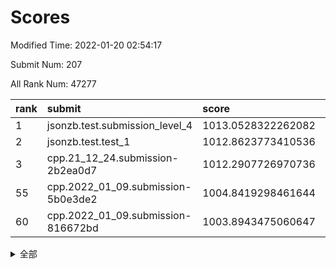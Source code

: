# Scores

Modified Time: 2022-01-20 02:54:17

Submit Num: 207

All Rank Num: 47277

| rank |               submit               |       score        |       sigma        | pk_num |
| :--- | :--------------------------------- | :----------------- | :----------------- | :----- |
| 1    | jsonzb.test.submission_level_4     | 1013.0528322262082 | 0.8093450005178601 | 915    |
| 2    | jsonzb.test.test_1                 | 1012.8623773410536 | 0.7865047498326693 | 877    |
| 3    | cpp.21_12_24.submission-2b2ea0d7   | 1012.2907726970736 | 0.7866089523211114 | 916    |
| 55   | cpp.2022_01_09.submission-5b0e3de2 | 1004.8419298461644 | 0.7184550074469135 | 912    |
| 60   | cpp.2022_01_09.submission-816672bd | 1003.8943475060647 | 0.7065227260591975 | 913    |


<details>
<summary>全部</summary>

| rank |                 submit                 |       score        |       sigma        | pk_num |
| :--- | :------------------------------------- | :----------------- | :----------------- | :----- |
| 1    | jsonzb.test.submission_level_4         | 1013.0528322262082 | 0.8093450005178601 | 915    |
| 2    | jsonzb.test.test_1                     | 1012.8623773410536 | 0.7865047498326693 | 877    |
| 3    | cpp.21_12_24.submission-2b2ea0d7       | 1012.2907726970736 | 0.7866089523211114 | 916    |
| 4    | gobigger.level_3.submission_level_3_33 | 1012.1445635396343 | 0.7690408050863438 | 916    |
| 5    | gobigger.level_3.submission_level_3_36 | 1011.4785623743848 | 0.7703000283274974 | 913    |
| 6    | gobigger.level_3.submission_level_3_37 | 1011.3533965569148 | 0.7738665826180782 | 912    |
| 7    | gobigger.level_3.submission_level_3_24 | 1011.2524072068919 | 0.7605525245491602 | 914    |
| 8    | gobigger.level_3.submission_level_3_4  | 1010.8505756059548 | 0.7674363846929747 | 906    |
| 9    | gobigger.level_3.submission_level_3_8  | 1010.7909218817142 | 0.7661185656702862 | 917    |
| 10   | gobigger.level_3.submission_level_3_42 | 1010.7236580555043 | 0.7526544491720518 | 919    |
| 11   | gobigger.level_3.submission_level_3_29 | 1010.6775048596951 | 0.7450060052960005 | 914    |
| 12   | gobigger.level_3.submission_level_3_45 | 1010.6451216265511 | 0.7513517673983041 | 909    |
| 13   | gobigger.level_3.submission_level_3_32 | 1010.5264559501693 | 0.7567528962402534 | 915    |
| 14   | gobigger.level_3.submission_level_3_16 | 1010.4384273693173 | 0.7615727815168878 | 914    |
| 15   | gobigger.level_3.submission_level_3_47 | 1010.4188274620348 | 0.7576720005560896 | 913    |
| 16   | gobigger.level_3.submission_level_3_21 | 1010.4134183597045 | 0.7373297640288312 | 912    |
| 17   | gobigger.level_3.submission_level_3_35 | 1010.399723915163  | 0.7318482941412636 | 911    |
| 18   | gobigger.level_3.submission_level_3_10 | 1010.330136541242  | 0.7578881334036439 | 920    |
| 19   | gobigger.level_3.submission_level_3_34 | 1010.0574682746641 | 0.751012440439331  | 911    |
| 20   | gobigger.level_3.submission_level_3_40 | 1010.0366119296008 | 0.753014481258729  | 912    |
| 21   | gobigger.level_3.submission_level_3_44 | 1010.0191670131915 | 0.749467388479367  | 916    |
| 22   | gobigger.level_3.submission_level_3_2  | 1009.9857224792622 | 0.7583412599099131 | 913    |
| 23   | gobigger.level_3.submission_level_3_41 | 1009.9426304788336 | 0.7412033876265403 | 918    |
| 24   | gobigger.level_3.submission_level_3_19 | 1009.9299612222761 | 0.7395787875658677 | 909    |
| 25   | gobigger.level_3.submission_level_3_39 | 1009.8965456232163 | 0.7523455793814727 | 919    |
| 26   | gobigger.level_3.submission_level_3_38 | 1009.8811496668471 | 0.748862813095786  | 914    |
| 27   | gobigger.level_3.submission_level_3_28 | 1009.8437085877447 | 0.7539277986641206 | 916    |
| 28   | gobigger.level_3.submission_level_3_1  | 1009.8352717469522 | 0.7472462032714703 | 916    |
| 29   | gobigger.level_3.submission_level_3_49 | 1009.7006097629211 | 0.7616663478776595 | 915    |
| 30   | gobigger.level_3.submission_level_3_31 | 1009.6978074774145 | 0.7377388711847475 | 917    |
| 31   | gobigger.level_3.submission_level_3_3  | 1009.6396640829959 | 0.7412541217423312 | 919    |
| 32   | gobigger.level_3.submission_level_3_0  | 1009.627005105267  | 0.7528023456721701 | 922    |
| 33   | gobigger.level_3.submission_level_3_30 | 1009.5982143931969 | 0.7325766322543347 | 911    |
| 34   | gobigger.level_3.submission_level_3_26 | 1009.5663308790438 | 0.7313276992435583 | 911    |
| 35   | gobigger.level_3.submission_level_3_11 | 1009.5623690376324 | 0.7532351336125478 | 915    |
| 36   | gobigger.level_3.submission_level_3_20 | 1009.549086257498  | 0.7465106511389135 | 916    |
| 37   | gobigger.level_3.submission_level_3_18 | 1009.4982986159457 | 0.7355552794237428 | 912    |
| 38   | gobigger.level_3.submission_level_3_17 | 1009.4858039919895 | 0.7461235310356844 | 920    |
| 39   | gobigger.level_3.submission_level_3_46 | 1009.4808601474127 | 0.743848042913928  | 913    |
| 40   | gobigger.level_3.submission_level_3_25 | 1009.3957128605651 | 0.744686264891622  | 912    |
| 41   | gobigger.level_3.submission_level_3_15 | 1009.3575864228322 | 0.7304807680589176 | 912    |
| 42   | gobigger.level_3.submission_level_3_23 | 1009.3380057997301 | 0.737394824306628  | 913    |
| 43   | gobigger.level_3.submission_level_3_12 | 1009.2753273417742 | 0.761232883125149  | 915    |
| 44   | gobigger.level_3.submission_level_3_48 | 1009.1849166133825 | 0.7568231989217664 | 907    |
| 45   | gobigger.level_3.submission_level_3_6  | 1008.7431119326    | 0.7694480504052906 | 915    |
| 46   | gobigger.level_3.submission_level_3_14 | 1008.6833241194097 | 0.7336031974849706 | 916    |
| 47   | gobigger.level_3.submission_level_3_43 | 1008.5557387788243 | 0.7278173362797106 | 920    |
| 48   | gobigger.level_3.submission_level_3_5  | 1008.5302164424152 | 0.74195955105836   | 917    |
| 49   | gobigger.level_3.submission_level_3_22 | 1008.217843148751  | 0.7286145103850264 | 914    |
| 50   | gobigger.level_3.submission_level_3_7  | 1008.1746451131742 | 0.7515810538851547 | 911    |
| 51   | gobigger.level_3.submission_level_3_27 | 1008.0805561181959 | 0.7356823370157358 | 912    |
| 52   | gobigger.level_3.submission_level_3_13 | 1008.0219937325847 | 0.7376017023744418 | 915    |
| 53   | gobigger.level_3.submission_level_3_9  | 1007.8889785731621 | 0.7355812587253248 | 916    |
| 54   | gobigger.level_1.submission_level_1_33 | 1004.8435996055634 | 0.7290262409093816 | 911    |
| 55   | cpp.2022_01_09.submission-5b0e3de2     | 1004.8419298461644 | 0.7184550074469135 | 912    |
| 56   | gobigger.level_1.submission_level_1_18 | 1004.8376250025011 | 0.7331985830338082 | 914    |
| 57   | gobigger.level_1.submission_level_1_28 | 1004.6165219073958 | 0.7189517094253682 | 914    |
| 58   | gobigger.level_1.submission_level_1_42 | 1004.4257050175117 | 0.731167713486747  | 916    |
| 59   | gobigger.level_1.submission_level_1_2  | 1003.913143325539  | 0.7081463725122222 | 919    |
| 60   | cpp.2022_01_09.submission-816672bd     | 1003.8943475060647 | 0.7065227260591975 | 913    |
| 61   | gobigger.level_1.submission_level_1_0  | 1003.8353526381593 | 0.7225123961359203 | 917    |
| 62   | gobigger.level_1.submission_level_1_32 | 1003.7168894036187 | 0.7058339341809039 | 913    |
| 63   | gobigger.level_1.submission_level_1_38 | 1003.6321668828185 | 0.7118456126270811 | 915    |
| 64   | gobigger.level_1.submission_level_1_13 | 1003.613730813626  | 0.7101591681082641 | 911    |
| 65   | gobigger.level_1.submission_level_1_6  | 1003.5940657795221 | 0.7221951927825201 | 915    |
| 66   | gobigger.level_1.submission_level_1_39 | 1003.5902846420765 | 0.7064155922208109 | 916    |
| 67   | gobigger.level_1.submission_level_1_10 | 1003.579926325893  | 0.7192323705533226 | 910    |
| 68   | gobigger.level_1.submission_level_1_23 | 1003.5387415112772 | 0.7101049864887359 | 915    |
| 69   | gobigger.level_1.submission_level_1_29 | 1003.5104244795941 | 0.7144273905505737 | 914    |
| 70   | gobigger.level_1.submission_level_1_4  | 1003.4704820167062 | 0.7048351010098698 | 914    |
| 71   | gobigger.level_1.submission_level_1_14 | 1003.4516306301745 | 0.7111412730257951 | 915    |
| 72   | gobigger.level_1.submission_level_1_19 | 1003.3889567815877 | 0.7164900394872193 | 912    |
| 73   | gobigger.level_1.submission_level_1_40 | 1003.3763307027382 | 0.7140753823930874 | 911    |
| 74   | gobigger.level_1.submission_level_1_24 | 1003.3728924830257 | 0.715359404387244  | 913    |
| 75   | gobigger.level_1.submission_level_1_45 | 1003.2552520908965 | 0.7190196120944387 | 906    |
| 76   | gobigger.level_1.submission_level_1_49 | 1003.227234499513  | 0.7113994718359767 | 921    |
| 77   | gobigger.level_1.submission_level_1_36 | 1003.2016589550428 | 0.7197730562276037 | 908    |
| 78   | gobigger.level_1.submission_level_1_17 | 1003.142470657908  | 0.7186132225060051 | 917    |
| 79   | gobigger.level_1.submission_level_1_34 | 1003.0902924087942 | 0.7223397656575653 | 918    |
| 80   | gobigger.level_1.submission_level_1_43 | 1003.0861812624663 | 0.713887224452758  | 913    |
| 81   | gobigger.level_1.submission_level_1_47 | 1003.0700560990321 | 0.711959984019383  | 914    |
| 82   | gobigger.level_1.submission_level_1_12 | 1003.0601366839869 | 0.7141840239715562 | 917    |
| 83   | gobigger.level_1.submission_level_1_20 | 1003.0600994365182 | 0.7177474436108426 | 918    |
| 84   | gobigger.level_1.submission_level_1_41 | 1003.0048742598035 | 0.7197607652854131 | 919    |
| 85   | gobigger.level_1.submission_level_1_16 | 1002.9475027682948 | 0.7274655547059252 | 914    |
| 86   | gobigger.level_1.submission_level_1_25 | 1002.8738497968158 | 0.721105044388862  | 921    |
| 87   | gobigger.level_1.submission_level_1_5  | 1002.7953977726065 | 0.7070776368351431 | 914    |
| 88   | gobigger.level_1.submission_level_1_3  | 1002.7877588786234 | 0.710519463701172  | 915    |
| 89   | gobigger.level_1.submission_level_1_27 | 1002.7638913393122 | 0.7146389041477547 | 918    |
| 90   | gobigger.level_1.submission_level_1_11 | 1002.7562666590984 | 0.709326433474025  | 914    |
| 91   | gobigger.level_1.submission_level_1_22 | 1002.6806253817167 | 0.7228200972575324 | 917    |
| 92   | gobigger.level_1.submission_level_1_35 | 1002.6691535493096 | 0.7186478464082159 | 913    |
| 93   | gobigger.level_1.submission_level_1_30 | 1002.64382745898   | 0.7105220573369772 | 918    |
| 94   | gobigger.level_1.submission_level_1_37 | 1002.5682956769906 | 0.7123977811586143 | 916    |
| 95   | gobigger.level_1.submission_level_1_31 | 1002.4465014401213 | 0.7119273061172209 | 911    |
| 96   | gobigger.level_1.submission_level_1_15 | 1002.4068811168049 | 0.7127916388267067 | 915    |
| 97   | gobigger.level_1.submission_level_1_48 | 1002.3929683766764 | 0.700103683826184  | 915    |
| 98   | gobigger.level_1.submission_level_1_44 | 1002.3606262470934 | 0.7283342432844148 | 914    |
| 99   | gobigger.level_1.submission_level_1_9  | 1002.3097571501748 | 0.7184664144785221 | 917    |
| 100  | gobigger.level_1.submission_level_1_8  | 1002.294569051967  | 0.7207982248879254 | 915    |
| 101  | gobigger.level_1.submission_level_1_7  | 1002.183188314171  | 0.7204661300893774 | 917    |
| 102  | gobigger.level_1.submission_level_1_26 | 1002.1408512355877 | 0.7165933352345534 | 912    |
| 103  | gobigger.level_1.submission_level_1_21 | 1001.8662587542859 | 0.7166747158680438 | 909    |
| 104  | gobigger.level_1.submission_level_1_46 | 1001.8239748499875 | 0.7106256864851587 | 912    |
| 105  | gobigger.level_1.submission_level_1_1  | 1001.736834175112  | 0.7051936326393891 | 914    |
| 106  | gobigger.random.submission_random_9    | 997.7725673035976  | 0.7113469464312723 | 915    |
| 107  | gobigger.random.submission_random_20   | 997.5160182004405  | 0.717258157791     | 912    |
| 108  | gobigger.random.submission_random_34   | 997.2886766791709  | 0.7036642968204692 | 910    |
| 109  | gobigger.random.submission_random_13   | 997.2252951840546  | 0.7056368466944866 | 919    |
| 110  | gobigger.random.submission_random_3    | 997.1952014579006  | 0.713503435173957  | 908    |
| 111  | gobigger.random.submission_random_28   | 997.0506058991905  | 0.7015194211325525 | 908    |
| 112  | gobigger.random.submission_random_39   | 997.0374656334967  | 0.7057001771811822 | 913    |
| 113  | gobigger.random.submission_random_6    | 996.6805945855599  | 0.7174141990808249 | 917    |
| 114  | gobigger.random.submission_random_46   | 996.6700169107181  | 0.706986805630175  | 909    |
| 115  | gobigger.random.submission_random_18   | 996.6327210856722  | 0.7163036270452104 | 910    |
| 116  | gobigger.random.submission_random_16   | 996.4653149464095  | 0.6997639978693596 | 916    |
| 117  | gobigger.random.submission_random_4    | 996.4271956685885  | 0.7141454635103041 | 914    |
| 118  | gobigger.random.submission_random_14   | 996.4264539133479  | 0.7122296876562527 | 914    |
| 119  | gobigger.random.submission_random_36   | 996.4256170007523  | 0.7280377878043832 | 910    |
| 120  | gobigger.random.submission_random_23   | 996.3267988355324  | 0.7070465766692118 | 915    |
| 121  | gobigger.random.submission_random_24   | 996.3116021211573  | 0.7090639663272648 | 908    |
| 122  | gobigger.random.submission_random_45   | 996.2517914879709  | 0.7086659502685567 | 915    |
| 123  | gobigger.random.submission_random_29   | 996.1741229624182  | 0.7160186597702618 | 911    |
| 124  | gobigger.random.submission_random_0    | 996.1045995643129  | 0.7236762735466917 | 912    |
| 125  | gobigger.random.submission_random_7    | 996.0236969049346  | 0.6980462020209964 | 917    |
| 126  | gobigger.random.submission_random_47   | 995.9937546463481  | 0.7049559180549225 | 919    |
| 127  | gobigger.random.submission_random_25   | 995.9773567578321  | 0.7116231194695718 | 916    |
| 128  | gobigger.random.submission_random_37   | 995.9460481182781  | 0.7050700933518501 | 910    |
| 129  | gobigger.random.submission_random_40   | 995.9334778215617  | 0.7210663279641912 | 912    |
| 130  | gobigger.random.submission_random_35   | 995.8971843725707  | 0.7107294840587786 | 911    |
| 131  | gobigger.random.submission_random_1    | 995.873682599955   | 0.7058664198724546 | 917    |
| 132  | gobigger.random.submission_random_38   | 995.8238724230812  | 0.7092037322118827 | 914    |
| 133  | gobigger.random.submission_random_10   | 995.791852952092   | 0.7138013510536457 | 915    |
| 134  | gobigger.random.submission_random_48   | 995.7883663814368  | 0.7200667491400881 | 909    |
| 135  | gobigger.random.submission_random_2    | 995.7517613069963  | 0.7091975987779364 | 908    |
| 136  | gobigger.random.submission_random_30   | 995.7246327124611  | 0.7130156236013236 | 912    |
| 137  | gobigger.random.submission_random_32   | 995.6635301413471  | 0.7125063763103893 | 910    |
| 138  | gobigger.random.submission_random_26   | 995.6284141713976  | 0.7199889561163639 | 909    |
| 139  | gobigger.random.submission_random_15   | 995.6086349379045  | 0.715922355897681  | 909    |
| 140  | gobigger.random.submission_random_11   | 995.5841820503424  | 0.7338748934774844 | 915    |
| 141  | gobigger.random.submission_random_5    | 995.546412854729   | 0.7134892761252617 | 910    |
| 142  | gobigger.random.submission_random_49   | 995.4669525893444  | 0.7099273610223732 | 911    |
| 143  | gobigger.random.submission_random_44   | 995.4661996105199  | 0.7150927568838488 | 913    |
| 144  | gobigger.random.submission_random_31   | 995.3850745427998  | 0.7345919954061275 | 911    |
| 145  | gobigger.random.submission_random_21   | 995.3689365982285  | 0.7227974599898268 | 913    |
| 146  | gobigger.random.submission_random_43   | 995.3579334292368  | 0.7321613280998133 | 911    |
| 147  | gobigger.random.submission_random_22   | 995.3402505802785  | 0.7251540377343355 | 909    |
| 148  | gobigger.random.submission_random_19   | 995.2925291210331  | 0.7091161513259217 | 913    |
| 149  | gobigger.random.submission_random_41   | 995.1853689376892  | 0.6987974732774963 | 911    |
| 150  | gobigger.random.submission_random_42   | 995.1480253303592  | 0.7172902566292897 | 913    |
| 151  | gobigger.random.submission_random_8    | 995.0775293985195  | 0.7221212305667774 | 917    |
| 152  | gobigger.random.submission_random_17   | 995.0453019431105  | 0.7140723050468895 | 916    |
| 153  | gobigger.random.submission_random_12   | 995.0019910449294  | 0.7242537286265908 | 913    |
| 154  | gobigger.random.submission_random_33   | 994.7836369743578  | 0.7211176097790476 | 913    |
| 155  | gobigger.random.submission_random_27   | 994.6135863560512  | 0.706319568327034  | 916    |
| 156  | gobigger.level_2.submission_level_2_4  | 994.1764687104031  | 0.7378947287341094 | 919    |
| 157  | gobigger.level_2.submission_level_2_33 | 994.1523819269535  | 0.7276530893288379 | 916    |
| 158  | gobigger.level_2.submission_level_2_3  | 994.0625267239367  | 0.7166058825199577 | 912    |
| 159  | gobigger.level_2.submission_level_2_35 | 993.6024189508869  | 0.743784868381407  | 915    |
| 160  | gobigger.level_2.submission_level_2_32 | 993.5883229160178  | 0.7311484171429116 | 912    |
| 161  | gobigger.level_2.submission_level_2_42 | 993.457402867829   | 0.7425348305259537 | 912    |
| 162  | gobigger.level_2.submission_level_2_1  | 993.3264249702172  | 0.7509330397300064 | 919    |
| 163  | gobigger.level_2.submission_level_2_20 | 993.1952853836417  | 0.7388622514718224 | 914    |
| 164  | gobigger.level_2.submission_level_2_28 | 993.159644788284   | 0.7471200758599149 | 909    |
| 165  | gobigger.level_2.submission_level_2_13 | 993.1518820954998  | 0.7476152221934541 | 918    |
| 166  | gobigger.level_2.submission_level_2_45 | 993.1005681331173  | 0.7344263505073169 | 912    |
| 167  | gobigger.level_2.submission_level_2_41 | 993.0929496590256  | 0.7436019483896796 | 914    |
| 168  | gobigger.level_2.submission_level_2_5  | 993.0799862814374  | 0.739890827224617  | 916    |
| 169  | gobigger.level_2.submission_level_2_26 | 992.9715537489742  | 0.749452071572996  | 914    |
| 170  | gobigger.level_2.submission_level_2_22 | 992.9321176716738  | 0.7459372885697274 | 915    |
| 171  | gobigger.level_2.submission_level_2_8  | 992.9287991724593  | 0.7495010142458297 | 912    |
| 172  | gobigger.level_2.submission_level_2_36 | 992.8127376964036  | 0.750087428533215  | 917    |
| 173  | gobigger.level_2.submission_level_2_14 | 992.6858245592314  | 0.7418185257558927 | 914    |
| 174  | gobigger.level_2.submission_level_2_15 | 992.6143829109018  | 0.763075473693672  | 916    |
| 175  | gobigger.level_2.submission_level_2_11 | 992.610998526222   | 0.7597094070305471 | 911    |
| 176  | gobigger.level_2.submission_level_2_12 | 992.4972782251159  | 0.7420949747141079 | 913    |
| 177  | gobigger.level_2.submission_level_2_2  | 992.4694608084345  | 0.7580854444438768 | 913    |
| 178  | gobigger.level_2.submission_level_2_40 | 992.4509969977003  | 0.7630073872290641 | 918    |
| 179  | gobigger.level_2.submission_level_2_30 | 992.3247928701022  | 0.7349866175933552 | 915    |
| 180  | gobigger.level_2.submission_level_2_46 | 992.2716255128024  | 0.7559619835784513 | 913    |
| 181  | gobigger.level_2.submission_level_2_23 | 992.2302787691458  | 0.7653866216582492 | 912    |
| 182  | gobigger.level_2.submission_level_2_25 | 992.0242121965143  | 0.7529781249241424 | 916    |
| 183  | gobigger.level_2.submission_level_2_17 | 991.9849350246839  | 0.746740459210567  | 915    |
| 184  | gobigger.level_2.submission_level_2_29 | 991.9739397045973  | 0.7711663420047591 | 919    |
| 185  | gobigger.level_2.submission_level_2_47 | 991.9451252548549  | 0.7322323949260412 | 910    |
| 186  | gobigger.level_2.submission_level_2_44 | 991.8513696451995  | 0.7344188580965875 | 912    |
| 187  | gobigger.level_2.submission_level_2_48 | 991.8293915978497  | 0.7781887625925158 | 920    |
| 188  | gobigger.level_2.submission_level_2_31 | 991.8160113575832  | 0.7384279427307456 | 918    |
| 189  | gobigger.level_2.submission_level_2_18 | 991.7661199347455  | 0.7529514482875177 | 908    |
| 190  | gobigger.level_2.submission_level_2_0  | 991.6958525959153  | 0.7453379134943037 | 912    |
| 191  | gobigger.level_2.submission_level_2_10 | 991.6515872928488  | 0.7594799203520284 | 909    |
| 192  | gobigger.level_2.submission_level_2_27 | 991.5551710799159  | 0.7643941576302976 | 914    |
| 193  | gobigger.level_2.submission_level_2_43 | 991.4026997511709  | 0.7409098908479941 | 916    |
| 194  | gobigger.level_2.submission_level_2_24 | 991.3452384315632  | 0.7410961406694927 | 913    |
| 195  | gobigger.level_2.submission_level_2_34 | 991.3097517434215  | 0.7432485712976301 | 910    |
| 196  | gobigger.level_2.submission_level_2_21 | 991.2805897650975  | 0.7470039512157445 | 914    |
| 197  | gobigger.level_2.submission_level_2_39 | 991.1948113549557  | 0.7509672981879643 | 908    |
| 198  | gobigger.level_2.submission_level_2_7  | 990.9889154937232  | 0.7623095968264155 | 910    |
| 199  | gobigger.level_2.submission_level_2_9  | 990.9632492187736  | 0.7616089123438887 | 910    |
| 200  | gobigger.level_2.submission_level_2_37 | 990.9251843607763  | 0.7509736759875821 | 910    |
| 201  | gobigger.level_2.submission_level_2_6  | 990.8524468446427  | 0.7598542449855654 | 916    |
| 202  | gobigger.level_2.submission_level_2_49 | 990.5431925267965  | 0.7724268144738441 | 908    |
| 203  | gobigger.level_2.submission_level_2_38 | 989.9140335040722  | 0.8018114839226207 | 912    |
| 204  | gobigger.level_2.submission_level_2_16 | 989.8727912593047  | 0.7596838470207836 | 914    |
| 205  | gobigger.level_2.submission_level_2_19 | 989.7966063741135  | 0.8100991497281552 | 917    |
| 206  | gobigger.none.submission_none_1        | 977.1686871154118  | 1.4109840715114843 | 909    |
| 207  | gobigger.none.submission_none_0        | 975.724087135091   | 1.5565495968952388 | 916    |

</details>